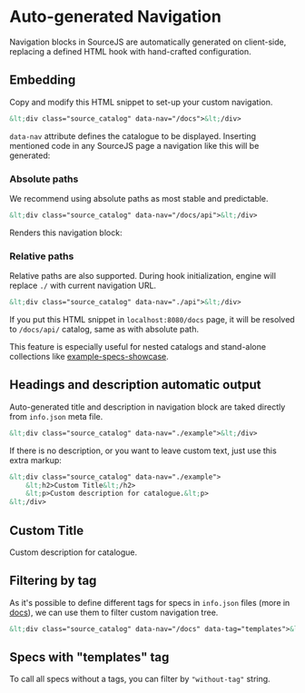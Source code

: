 # Auto-generated Navigation

Navigation blocks in SourceJS are automatically generated on client-side, replacing a defined HTML hook with hand-crafted configuration.

## Embedding

Copy and modify this HTML snippet to set-up your custom navigation.

```html
&lt;div class="source_catalog" data-nav="/docs">&lt;/div>
```

`data-nav` attribute defines the catalogue to be displayed. Inserting mentioned code in any SourceJS page a navigation like this will be generated:

<div class="source_catalog" data-nav="/docs"></div>


### Absolute paths

We recommend using absolute paths as most stable and predictable.

```html
&lt;div class="source_catalog" data-nav="/docs/api">&lt;/div>
```

Renders this navigation block:

<div class="source_catalog" data-nav="/docs/api"></div>


### Relative paths

Relative paths are also supported. During hook initialization, engine will replace `./` with current navigation URL.

```html
&lt;div class="source_catalog" data-nav="./api">&lt;/div>
```

If you put this HTML snippet in `localhost:8080/docs` page, it will be resolved to `/docs/api/` catalog, same as with absolute path.

This feature is especially useful for nested catalogs and stand-alone collections like [example-specs-showcase](https://github.com/sourcejs/example-specs-showcase/blob/master/index.src.html).


## Headings and description automatic output

Auto-generated title and description in navigation block are taked directly from `info.json` meta file.

```html
&lt;div class="source_catalog" data-nav="./example">&lt;/div>
```

<div class="source_catalog" data-nav="./example"></div>

If there is no description, or you want to leave custom text, just use this extra markup:

```html
&lt;div class="source_catalog" data-nav="./example">
    &lt;h2>Custom Title&lt;/h2>
    &lt;p>Custom description for catalogue.&lt;p>
&lt;/div>
```

<div class="source_catalog" data-nav="./example">
    <h2>Custom Title</h2>
    <p>Custom description for catalogue.</p>
</div>


## Filtering by tag

As it's possible to define different tags for specs in `info.json` files (more in [docs](/docs/info-json/)), we can use them to filter custom navigation tree.


```html
&lt;div class="source_catalog" data-nav="/docs" data-tag="templates">&lt;/div>
```

<div class="source_catalog" data-nav="/docs" data-tag="templates">
    <h2>Specs with "templates" tag</h2>
</div>

To call all specs without a tags, you can filter by `"without-tag"` string.